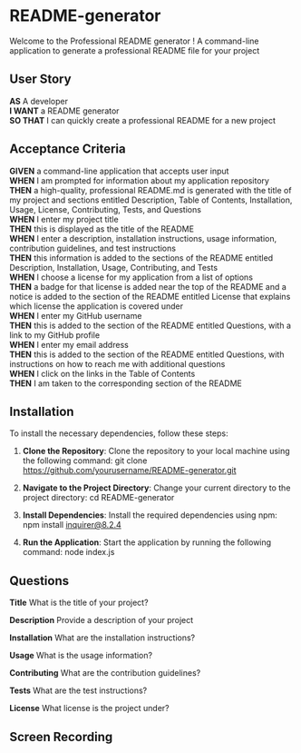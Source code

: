 # README-generator

Welcome to the Professional README generator ! A command-line application to generate a professional README file for your project 

 ## User Story

**AS** A developer  
**I WANT** a README generator  
**SO THAT** I can quickly create a professional README for a new project  

## Acceptance Criteria

**GIVEN** a command-line application that accepts user input  
**WHEN** I am prompted for information about my application repository  
**THEN** a high-quality, professional README.md is generated with the title of my project and sections entitled Description, Table of Contents, Installation, Usage, License, Contributing, Tests, and Questions  
**WHEN** I enter my project title  
**THEN** this is displayed as the title of the README  
**WHEN** I enter a description, installation instructions, usage information, contribution guidelines, and test instructions  
**THEN** this information is added to the sections of the README entitled Description, Installation, Usage, Contributing, and Tests  
**WHEN** I choose a license for my application from a list of options  
**THEN** a badge for that license is added near the top of the README and a notice is added to the section of the README entitled License that explains which license the application is covered under  
**WHEN** I enter my GitHub username  
**THEN** this is added to the section of the README entitled Questions, with a link to my GitHub profile  
**WHEN** I enter my email address  
**THEN** this is added to the section of the README entitled Questions, with instructions on how to reach me with additional questions  
**WHEN** I click on the links in the Table of Contents  
**THEN** I am taken to the corresponding section of the README  

## Installation
To install the necessary dependencies, follow these steps:

1. **Clone the Repository**: Clone the repository to your local machine using the following command:
    git clone https://github.com/yourusername/README-generator.git
   
2. **Navigate to the Project Directory**: Change your current directory to the project directory:
    cd README-generator
    
3. **Install Dependencies**: Install the required dependencies using npm:
    npm install inquirer@8.2.4
    
4. **Run the Application**: Start the application by running the following command:
    node index.js

## Questions
**Title**
What is the title of your project?

**Description**
Provide a description of your project

**Installation**
What are the installation instructions?

 **Usage**
What is the usage information?

**Contributing**
What are the contribution guidelines?

 **Tests**
What are the test instructions?

 **License**
What license is the project under?

## Screen Recording




